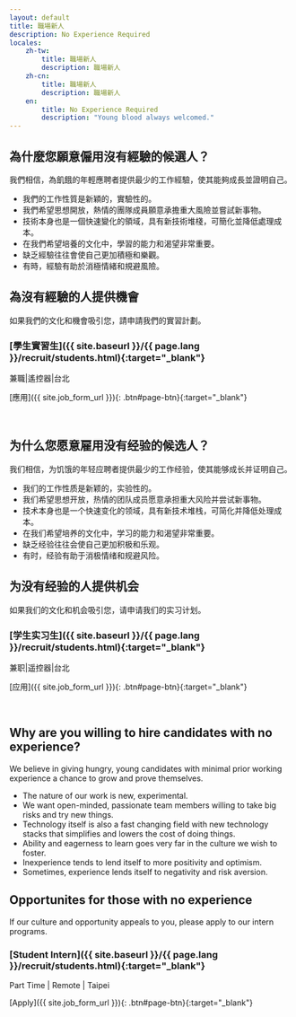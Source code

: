 ```yaml
---
layout: default
title: 職場新人
description: No Experience Required
locales:
    zh-tw:
        title: 職場新人
        description: 職場新人
    zh-cn:
        title: 職場新人
        description: 職場新人
    en:
        title: No Experience Required
        description: "Young blood always welcomed."
---
```


<a name="zh-tw"></a>

## 為什麼您願意僱用沒有經驗的候選人？

我們相信，為飢餓的年輕應聘者提供最少的工作經驗，使其能夠成長並證明自己。

* 我們的工作性質是新穎的，實驗性的。
* 我們希望思想開放，熱情的團隊成員願意承擔重大風險並嘗試新事物。
* 技術本身也是一個快速變化的領域，具有新技術堆棧，可簡化並降低處理成本。
* 在我們希望培養的文化中，學習的能力和渴望非常重要。
* 缺乏經驗往往會使自己更加積極和樂觀。
* 有時，經驗有助於消極情緒和規避風險。

## 為沒有經驗的人提供機會

如果我們的文化和機會吸引您，請申請我們的實習計劃。

### [學生實習生]({{ site.baseurl }}/{{ page.lang }}/recruit/students.html){:target="_blank"}
兼職|遙控器|台北

[應用]({{ site.job_form_url }}){: .btn#page-btn}{:target="_blank"}


<br>

<a name="zh-cn"></a>

## 为什么您愿意雇用没有经验的候选人？

我们相信，为饥饿的年轻应聘者提供最少的工作经验，使其能够成长并证明自己。

* 我们的工作性质是新颖的，实验性的。
* 我们希望思想开放，热情的团队成员愿意承担重大风险并尝试新事物。
* 技术本身也是一个快速变化的领域，具有新技术堆栈，可简化并降低处理成本。
* 在我们希望培养的文化中，学习的能力和渴望非常重要。
* 缺乏经验往往会使自己更加积极和乐观。
* 有时，经验有助于消极情绪和规避风险。

## 为没有经验的人提供机会

如果我们的文化和机会吸引您，请申请我们的实习计划。

### [学生实习生]({{ site.baseurl }}/{{ page.lang }}/recruit/students.html){:target="_blank"}
兼职|遥控器|台北

[应用]({{ site.job_form_url }}){: .btn#page-btn}{:target="_blank"}


<br>

<a name="en"></a>

## Why are you willing to hire candidates with no experience?

We believe in giving hungry, young candidates with minimal prior working experience a chance to grow and prove themselves.

* The nature of our work is new, experimental.
* We want open-minded, passionate team members willing to take big risks and try new things. 
* Technology itself is also a fast changing field with new technology stacks that simplifies and lowers the cost of doing things. 
* Ability and eagerness to learn goes very far in the culture we wish to foster.
* Inexperience tends to lend itself to more positivity and optimism.
* Sometimes, experience lends itself to negativity and risk aversion.

## Opportunites for those with no experience

If our culture and opportunity appeals to you, please apply to our intern programs.

### [Student Intern]({{ site.baseurl }}/{{ page.lang }}/recruit/students.html){:target="_blank"}
Part Time | Remote | Taipei

[Apply]({{ site.job_form_url }}){: .btn#page-btn}{:target="_blank"}
